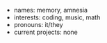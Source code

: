 - names: memory, amnesia
- interests: coding, music, math
- pronouns: it/they
- current projects: none
<!---
memorysauce/memorysauce is a ✨ special ✨ repository because its `README.md` (this file) appears on your GitHub profile.
You can click the Preview link to take a look at your changes.
--->
